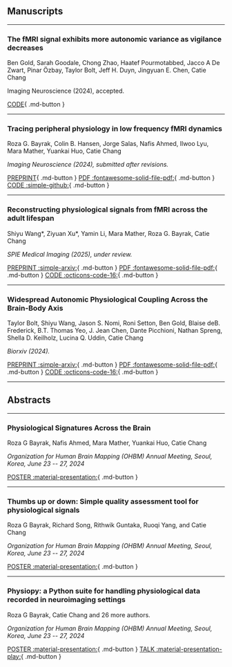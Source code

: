 ## Manuscripts

---

<h3>The fMRI signal exhibits more autonomic variance as vigilance decreases</h3>

<p>Ben Gold, Sarah Goodale, Chong Zhao, Haatef Pourmotabbed, Jacco A De Zwart, Pinar Özbay, Taylor Bolt, Jeff H. Duyn, Jingyuan E. Chen, Catie Chang</p>

<p>Imaging Neuroscience (2024), accepted.</p>

[CODE](https://osf.io/3a2ut/){ .md-button } 

---

<h3>Tracing peripheral physiology in low frequency fMRI dynamics</h3>

<p>Roza G. Bayrak, Colin B. Hansen, Jorge Salas, Nafis Ahmed, Ilwoo Lyu, Mara Mather, Yuankai Huo, Catie Chang</p>

*Imaging Neuroscience (2024), submitted after revisions.*

[PREPRINT](https://doi.org/10.31219/osf.io/fj4gq){ .md-button } 
[PDF :fontawesome-solid-file-pdf:](https://osf.io/fj4gq/download){ .md-button } 
[CODE :simple-github:](https://www.github.com/neurdylab/deep-physio-recon){ .md-button } 

---

<h3>Reconstructing physiological signals from fMRI across the adult lifespan</h3>

<p>Shiyu Wang*, Ziyuan Xu*, Yamin Li, Mara Mather, Roza G. Bayrak, Catie Chang</p>

*SPIE Medical Imaging (2025), under review.*

[PREPRINT :simple-arxiv:](https://arxiv.org/abs/2408.14453){ .md-button } 
[PDF :fontawesome-solid-file-pdf:](https://arxiv.org/pdf/2408.14453){ .md-button } 
[CODE :octicons-code-16:](#){ .md-button } 


---

<h3>Widespread Autonomic Physiological Coupling Across the Brain-Body Axis</h3>

<p>Taylor Bolt, Shiyu Wang, Jason S. Nomi, Roni Setton, Ben Gold, Blaise deB. Frederick, B.T. Thomas Yeo, J. Jean Chen, Dante Picchioni, Nathan Spreng, Shella D. Keilholz, Lucina Q. Uddin, Catie Chang</p>

*Biorxiv (2024).*

[PREPRINT :simple-arxiv:](https://doi.org/10.1101/2023.01.19.524818v3){ .md-button } 
[PDF :fontawesome-solid-file-pdf:](https://www.biorxiv.org/content/10.1101/2023.01.19.524818v3.full.pdf){ .md-button } 
[CODE :octicons-code-16:](https://www.biorxiv.org/content/10.1101/2023.01.19.524818v3.full.pdf){ .md-button } 

---

## Abstracts ##

---

<h3>Physiological Signatures Across the Brain</h3>

<p>Roza G Bayrak, Nafis Ahmed, Mara Mather, Yuankai Huo, Catie Chang</a></p>
  
*<p>Organization for Human Brain Mapping (OHBM) Annual Meeting, Seoul, Korea, June 23 -- 27, 2024</p>*

[POSTER :material-presentation:](https://rgbayrak.github.io/assets/pdf/pp_poster.pdf){ .md-button } 


---

<h3>Thumbs up or down: Simple quality assessment tool for physiological signals</h3>

<p>Roza G Bayrak, Richard Song, Rithwik Guntaka, Ruoqi Yang, and Catie Chang</a></p>
  
*<p>Organization for Human Brain Mapping (OHBM) Annual Meeting, Seoul, Korea, June 23 -- 27, 2024</p>*

[POSTER :material-presentation:](https://rgbayrak.github.io/assets/pdf/physioqa_poster.pdf){ .md-button } 


---

<h3>Physiopy: a Python suite for handling physiological data recorded in neuroimaging settings</h3>

<p>Roza G Bayrak, Catie Chang and 26 more authors.</a></p>
  
*<p>Organization for Human Brain Mapping (OHBM) Annual Meeting, Seoul, Korea, June 23 -- 27, 2024</p>*

[POSTER :material-presentation:](https://rgbayrak.github.io/assets/pdf/physiopy_poster.pdf){ .md-button } [TALK :material-presentation-play:](#){ .md-button }
